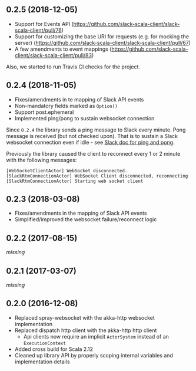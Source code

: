 0.2.5 (2018-12-05)
------------------
* Support for Events API (https://github.com/slack-scala-client/slack-scala-client/pull/76)
* Support for customizing the base URI for requests (e.g. for mocking the server) (https://github.com/slack-scala-client/slack-scala-client/pull/67)
* A few amendments to event mappings (https://github.com/slack-scala-client/slack-scala-client/pull/83)

Also, we started to run Travis CI checks for the project.

0.2.4 (2018-11-05)
------------------
* Fixes/amendments in te mapping of Slack API events
* Non-mandatory fields marked as `Option()`
* Support post.ephemeral
* Implemented ping/pong to sustain websocket connection

Since `0.2.4` the library sends a ping message to Slack every minute. Pong
message is received (but not checked upon). That is to sustain a Slack
websocket connection even if idle - see [Slack doc for ping and pong](https://api.slack.com/rtm#ping_and_pong).

Previously the library caused the client to reconnect every 1 or 2 minute
with the following messages:
```
[WebSocketClientActor] WebSocket disconnected.
[SlackRtmConnectionActor] WebSocket Client disconnected, reconnecting
[SlackRtmConnectionActor] Starting web socket client
```



0.2.3 (2018-03-08)
------------------
* Fixes/amendments in the mapping of Slack API events
* Simplified/improved the websocket failure/reconnect logic


0.2.2 (2017-08-15)
------------------

_missing_

0.2.1 (2017-03-07)
------------------

_missing_


0.2.0 (2016-12-08)
------------------

* Replaced spray-websocket with the akka-http websocket implementation
* Replaced dispatch http client with the akka-http http client
    * Api clients now require an implicit ```ActorSystem``` instead of an ```ExecutionContext```
* Added cross build for Scala 2.12
* Cleaned up library API by properly scoping internal variables and implementation details

